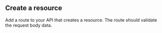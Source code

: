 ## Create a resource

Add a route to your API that creates a resource. The route should validate the request body data.